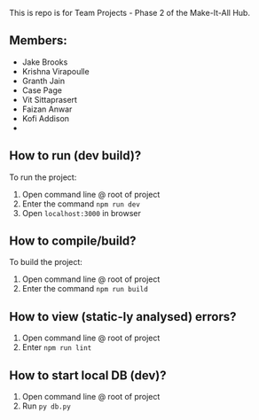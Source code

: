 This is repo is for Team Projects - Phase 2 of the Make-It-All Hub.

## Members:
- Jake Brooks
- Krishna Virapoulle
- Granth Jain
- Case Page
- Vit Sittaprasert
- Faizan Anwar
- Kofi Addison
- 
## How to run (dev build)?
To run the project:
1. Open command line @ root of project
2. Enter the command `npm run dev`
3. Open `localhost:3000` in browser

## How to compile/build?
To build the project:
1. Open command line @ root of project
2. Enter the command `npm run build`

## How to view (static-ly analysed) errors?
1. Open command line @ root of project
2. Enter `npm run lint`

## How to start local DB (dev)?
1. Open command line @ root of project
2. Run `py db.py`